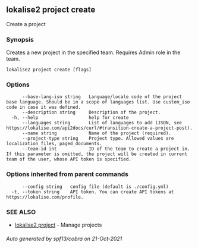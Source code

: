 ## lokalise2 project create

Create a project

### Synopsis

Creates a new project in the specified team. Requires Admin role in the team.

```
lokalise2 project create [flags]
```

### Options

```
      --base-lang-iso string   Language/locale code of the project base language. Should be in a scope of languages list. Use custom_iso code in case it was defined.
      --description string     Description of the project.
  -h, --help                   help for create
      --languages string       List of languages to add (JSON, see https://lokalise.com/api2docs/curl/#transition-create-a-project-post).
      --name string            Name of the project (required).
      --project-type string    Project type. Allowed values are localization_files, paged_documents.
      --team-id int            ID of the team to create a project in. If this parameter is omitted, the project will be created in current team of the user, whose API token is specified.
```

### Options inherited from parent commands

```
      --config string   config file (default is ./config.yml)
  -t, --token string    API token. You can create API tokens at https://lokalise.com/profile.
```

### SEE ALSO

* [lokalise2 project](lokalise2_project.md)	 - Manage projects

###### Auto generated by spf13/cobra on 21-Oct-2021
